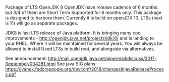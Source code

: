 Package of LTS OpenJDK 8
OpenJDK have release cadence of 6 months. but 3/4 of them are Short Term Supported for 6 months only. This package is designed to harbore them. Currently it is build on openJDK 10. LTSs (next is 11) will go as separate packages. 

JDK8 is last LTS release of Java platform. It is bringing many cool improvements - http://openjdk.java.net/projects/jdk/8/ and is landing to your RHEL. Where it will be maintained for several years. You will always be allowed to install Used LTSs in build root, and alongside via alternatives. 

See announcement: http://mail.openjdk.java.net/pipermail/discuss/2017-September/004281.html
See java SIG plans: https://jvanek.fedorapeople.org/devconf/2018/changesInjavaReleaseProcess.pdf


